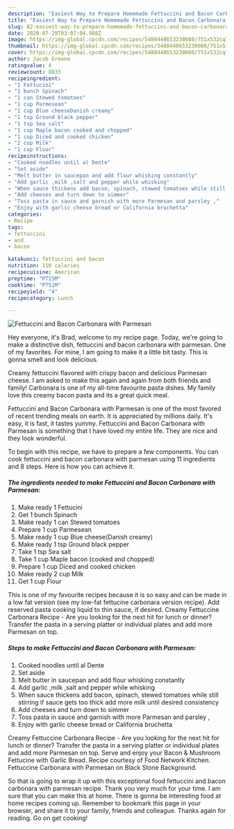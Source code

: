 ```yaml
---
description: "Easiest Way to Prepare Homemade Fettuccini and Bacon Carbonara with Parmesan"
title: "Easiest Way to Prepare Homemade Fettuccini and Bacon Carbonara with Parmesan"
slug: 82-easiest-way-to-prepare-homemade-fettuccini-and-bacon-carbonara-with-parmesan
date: 2020-07-29T03:07:04.988Z
image: https://img-global.cpcdn.com/recipes/5488448653230080/751x532cq70/fettuccini-and-bacon-carbonara-with-parmesan-recipe-main-photo.jpg
thumbnail: https://img-global.cpcdn.com/recipes/5488448653230080/751x532cq70/fettuccini-and-bacon-carbonara-with-parmesan-recipe-main-photo.jpg
cover: https://img-global.cpcdn.com/recipes/5488448653230080/751x532cq70/fettuccini-and-bacon-carbonara-with-parmesan-recipe-main-photo.jpg
author: Jacob Greene
ratingvalue: 4
reviewcount: 8833
recipeingredient:
- "1 Fettucini"
- "1 bunch Spinach"
- "1 can Stewed tomatoes"
- "1 cup Parmesean"
- "1 cup Blue cheeseDanish creamy"
- "1 tsp Ground black pepper"
- "1 tsp Sea salt"
- "1 cup Maple bacon cooked and chopped"
- "1 cup Diced and cooked chicken"
- "2 cup Milk"
- "1 cup Flour"
recipeinstructions:
- "Cooked noodles until al Dente"
- "Set aside"
- "Melt butter in saucepan and add flour whisking constantly"
- "Add garlic ,milk ,salt and pepper while whisking"
- "When sauce thickens add bacon, spinach, stewed tomatoes while still stirring if sauce gets too thick add more milk until desired consistency"
- "Add cheeses and turn down to simmer"
- "Toss pasta in sauce and garnish with more Parmesan and parsley ,"
- "Enjoy with garlic cheese bread or California bruchetta"
categories:
- Recipe
tags:
- fettuccini
- and
- bacon

katakunci: fettuccini and bacon 
nutrition: 110 calories
recipecuisine: American
preptime: "PT15M"
cooktime: "PT51M"
recipeyield: "4"
recipecategory: Lunch

---
```



![Fettuccini and Bacon Carbonara with Parmesan](https://img-global.cpcdn.com/recipes/5488448653230080/751x532cq70/fettuccini-and-bacon-carbonara-with-parmesan-recipe-main-photo.jpg)

Hey everyone, it's Brad, welcome to my recipe page. Today, we're going to make a distinctive dish, fettuccini and bacon carbonara with parmesan. One of my favorites. For mine, I am going to make it a little bit tasty. This is gonna smell and look delicious.

Creamy fettuccini flavored with crispy bacon and delicious Parmesan cheese. I am asked to make this again and again from both friends and family! Carbonara is one of my all-time favourite pasta dishes. My family love this creamy bacon pasta and its a great quick meal.

Fettuccini and Bacon Carbonara with Parmesan is one of the most favored of recent trending meals on earth. It is appreciated by millions daily. It's easy, it is fast, it tastes yummy. Fettuccini and Bacon Carbonara with Parmesan is something that I have loved my entire life. They are nice and they look wonderful.


To begin with this recipe, we have to prepare a few components. You can cook fettuccini and bacon carbonara with parmesan using 11 ingredients and 8 steps. Here is how you can achieve it.

<!--inarticleads1-->

##### The ingredients needed to make Fettuccini and Bacon Carbonara with Parmesan:

1. Make ready 1 Fettucini
1. Get 1 bunch Spinach
1. Make ready 1 can Stewed tomatoes
1. Prepare 1 cup Parmesean
1. Make ready 1 cup Blue cheese(Danish creamy)
1. Make ready 1 tsp Ground black pepper
1. Take 1 tsp Sea salt
1. Take 1 cup Maple bacon (cooked and chopped)
1. Prepare 1 cup Diced and cooked chicken
1. Make ready 2 cup Milk
1. Get 1 cup Flour


This is one of my favourite recipes because it is so easy and can be made in a low fat version (see my low-fat fettucine carbonara version recipe). Add reserved pasta cooking liquid to thin sauce, if desired. Creamy Fettuccine Carbonara Recipe - Are you looking for the next hit for lunch or dinner? Transfer the pasta in a serving platter or individual plates and add more Parmesan on top. 

<!--inarticleads2-->

##### Steps to make Fettuccini and Bacon Carbonara with Parmesan:

1. Cooked noodles until al Dente
1. Set aside
1. Melt butter in saucepan and add flour whisking constantly
1. Add garlic ,milk ,salt and pepper while whisking
1. When sauce thickens add bacon, spinach, stewed tomatoes while still stirring if sauce gets too thick add more milk until desired consistency
1. Add cheeses and turn down to simmer
1. Toss pasta in sauce and garnish with more Parmesan and parsley ,
1. Enjoy with garlic cheese bread or California bruchetta


Creamy Fettuccine Carbonara Recipe - Are you looking for the next hit for lunch or dinner? Transfer the pasta in a serving platter or individual plates and add more Parmesan on top. Serve and enjoy your Bacon &amp; Mushroom Fettucine with Garlic Bread. Recipe courtesy of Food Network Kitchen. Fettuccine Carbonara with Parmesan on Black Stone Background. 

So that is going to wrap it up with this exceptional food fettuccini and bacon carbonara with parmesan recipe. Thank you very much for your time. I am sure that you can make this at home. There is gonna be interesting food at home recipes coming up. Remember to bookmark this page in your browser, and share it to your family, friends and colleague. Thanks again for reading. Go on get cooking!
